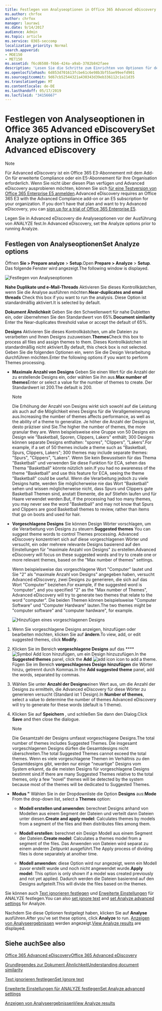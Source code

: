 ```yaml
---
title: Festlegen von Analyseoptionen in Office 365 Advanced eDiscovery
ms.author: chrfox
author: chrfox
manager: laurawi
ms.date: 9/14/2017
audience: Admin
ms.topic: article
ms.service: O365-seccomp
localization_priority: Normal
search.appverid:
- MOE150
- MET150
ms.assetid: f6cd6588-f6b6-424a-a9ab-3782b842faee
description: 'Lesen Sie die Schritte zum Einrichten von Optionen für den Analyseprozess in Office 365 Advanced eDiscovery, einschließlich nahe Dubletten, e-Mail-Threads und Designs.  '
ms.openlocfilehash: 6d853d701613fcbe61c6e98b3bf55ae99eefd901
ms.sourcegitcommit: 9d67cb52544321a430343d39eb336112c1a11d35
ms.translationtype: MT
ms.contentlocale: de-DE
ms.lasthandoff: 05/17/2019
ms.locfileid: "34156667"
---
```

# <a name="set-analyze-options-in-office-365-advanced-ediscovery"></a><span data-ttu-id="825ae-103">Festlegen von Analyseoptionen in Office 365 Advanced eDiscovery</span><span class="sxs-lookup"><span data-stu-id="825ae-103">Set Analyze options in Office 365 Advanced eDiscovery</span></span>

> [!NOTE]
> <span data-ttu-id="825ae-p101">Für Advanced eDiscovery ist ein Office 365 E3-Abonnement mit dem Add-On für erweiterte Compliance oder ein E5-Abonnement für Ihre Organisation erforderlich. Wenn Sie nicht über diesen Plan verfügen und Advanced eDiscovery ausprobieren möchten, können Sie sich [für eine Testversion von Office 365 Enterprise E5 anmelden](https://go.microsoft.com/fwlink/p/?LinkID=698279).</span><span class="sxs-lookup"><span data-stu-id="825ae-p101">Advanced eDiscovery requires an Office 365 E3 with the Advanced Compliance add-on or an E5 subscription for your organization. If you don't have that plan and want to try Advanced eDiscovery, you can [sign up for a trial of Office 365 Enterprise E5](https://go.microsoft.com/fwlink/p/?LinkID=698279).</span></span> 
  
<span data-ttu-id="825ae-106">Legen Sie in Advanced eDiscovery die Analyseoptionen vor der Ausführung von ANALYZE fest.</span><span class="sxs-lookup"><span data-stu-id="825ae-106">In Advanced eDiscovery, set the Analyze options prior to running Analyze.</span></span>
  
## <a name="set-analyze-options"></a><span data-ttu-id="825ae-107">Festlegen von Analyseoptionen</span><span class="sxs-lookup"><span data-stu-id="825ae-107">Set Analyze options</span></span>

<span data-ttu-id="825ae-108">Öffnen **Sie \> Prepare analyze** \> **Setup**.</span><span class="sxs-lookup"><span data-stu-id="825ae-108">Open **Prepare \> Analyze** \> **Setup**.</span></span> <span data-ttu-id="825ae-109">Das folgende Fenster wird angezeigt.</span><span class="sxs-lookup"><span data-stu-id="825ae-109">The following window is displayed.</span></span>
  
![Festlegen von Analyseoptionen](media/c3ec7a92-8484-4812-b98c-aa3eb740e5b7.png)
  
 <span data-ttu-id="825ae-111">**Nahe Duplikate und e-Mail-Threads** Aktivieren Sie dieses Kontrollkästchen, wenn Sie die Analyse ausführen möchten.</span><span class="sxs-lookup"><span data-stu-id="825ae-111">**Near-duplicates and email threads** Check this box if you want to run the analysis.</span></span> <span data-ttu-id="825ae-112">Diese Option ist standardmäßig aktiviert.</span><span class="sxs-lookup"><span data-stu-id="825ae-112">It is selected by default.</span></span> 
  
 <span data-ttu-id="825ae-113">**Dokument Ähnlichkeit** Geben Sie den Schwellenwert für nahe Dubletten ein, oder übernehmen Sie den Standardwert von 65%.</span><span class="sxs-lookup"><span data-stu-id="825ae-113">**Document similarity** Enter the Near-duplicates threshold value or accept the default of 65%.</span></span> 
  
 <span data-ttu-id="825ae-114">**Designs** Aktivieren Sie dieses Kontrollkästchen, um alle Dateien zu verarbeiten und Ihnen Designs zuzuweisen.</span><span class="sxs-lookup"><span data-stu-id="825ae-114">**Themes**Check this box to process all files and assign themes to them.</span></span> <span data-ttu-id="825ae-115">Dieses Kontrollkästchen ist standardmäßig nicht aktiviert.</span><span class="sxs-lookup"><span data-stu-id="825ae-115">By default, this check box is not selected.</span></span> <span data-ttu-id="825ae-116">Geben Sie die folgenden Optionen ein, wenn Sie die Design Verarbeitung durchführen möchten.</span><span class="sxs-lookup"><span data-stu-id="825ae-116">Enter the following options if you want to perform Themes processing.</span></span>
  
- <span data-ttu-id="825ae-117">**Maximale Anzahl von Designs** Geben Sie einen Wert für die Anzahl der zu erstellende Designs ein, oder wählen Sie ihn aus.</span><span class="sxs-lookup"><span data-stu-id="825ae-117">**Max number of themes**Enter or select a value for the number of themes to create.</span></span> <span data-ttu-id="825ae-118">Der Standardwert ist 200.</span><span class="sxs-lookup"><span data-stu-id="825ae-118">The default is 200.</span></span> 
    
    > [!NOTE]
    > <span data-ttu-id="825ae-119">Die Erhöhung der Anzahl von Designs wirkt sich sowohl auf die Leistung als auch auf die Möglichkeit eines Designs für die Verallgemeinerung aus.</span><span class="sxs-lookup"><span data-stu-id="825ae-119">Increasing the number of themes affects performance, as well as the ability of a theme to generalize.</span></span> <span data-ttu-id="825ae-120">Je höher die Anzahl der Designs ist, desto präziser sind Sie.</span><span class="sxs-lookup"><span data-stu-id="825ae-120">The higher the number of themes, the more granular they are.</span></span> <span data-ttu-id="825ae-121">Wenn beispielsweise eine Gruppe von 50 Designs ein Design wie "Basketball, Sporen, Clippers, Lakers" enthält; 300 Designs können separate Designs enthalten: "spores", "Clippers", "Lakers".</span><span class="sxs-lookup"><span data-stu-id="825ae-121">For example, if a set of 50 themes include a theme such as "Basketball, Spurs, Clippers, Lakers"; 300 themes may include separate themes: "Spurs", "Clippers", "Lakers".</span></span> <span data-ttu-id="825ae-122">Wenn Sie kein Bewusstsein für das Thema "Basketball" und verwenden Sie diese Funktion für ECA, sehen das Thema "Basketball" könnte nützlich sein.</span><span class="sxs-lookup"><span data-stu-id="825ae-122">If you had no awareness of the theme "Basketball" and use this feature for ECA, seeing the theme "Basketball" could be useful.</span></span> <span data-ttu-id="825ae-123">Wenn die Verarbeitung jedoch zu viele Designs hatte, werden Sie möglicherweise nie das Wort "Basketball" sehen und wissen möglicherweise nicht, dass Spurs und Clippers gute Basketball Themen sind, anstatt Elemente, die auf Stiefeln laufen und für Haare verwendet werden.</span><span class="sxs-lookup"><span data-stu-id="825ae-123">But, if the processing had too many themes, you may never see the word "Basketball" and may not know that Spurs and Clippers are good Basketball themes to review, rather than items that go on boots and used for hair.</span></span> 
  
- <span data-ttu-id="825ae-124">**Vorgeschlagene Designs** Sie können Design Wörter vorschlagen, um die Verarbeitung von Designs zu steuern.</span><span class="sxs-lookup"><span data-stu-id="825ae-124">**Suggested themes** You can suggest theme words to control Themes processing.</span></span> <span data-ttu-id="825ae-125">Advanced eDiscovery konzentriert sich auf diese vorgeschlagenen Wörter und versucht, ein oder mehrere relevante Designs basierend auf den Einstellungen für "maximale Anzahl von Designs" zu erstellen.</span><span class="sxs-lookup"><span data-stu-id="825ae-125">Advanced eDiscovery will focus on these suggested words and try to create one or more relevant themes, based on the "Max number of themes" settings.</span></span> 
    
    <span data-ttu-id="825ae-126">Wenn beispielsweise das vorgeschlagene Wort "Computer" lautet und Sie "2" als "maximale Anzahl von Designs" angegeben haben, versucht Advanced eDiscovery, zwei Designs zu generieren, die sich auf das Wort "Computer" beziehen.</span><span class="sxs-lookup"><span data-stu-id="825ae-126">For example, if the suggested word is "computer", and you specified "2" as the "Max number of Themes", Advanced eDiscovery will try to generate two themes that relate to the word "computer".</span></span> <span data-ttu-id="825ae-127">Die beiden Themen können beispielsweise "Computer Software" und "Computer Hardware" lauten.</span><span class="sxs-lookup"><span data-stu-id="825ae-127">The two themes might be "computer software" and "computer hardware", for example.</span></span> 
    
    ![Hinzufügen eines vorgeschlagenen Designs](media/06e9ffd3-a76c-423b-b450-9e465eb9a02f.png)
  
1. <span data-ttu-id="825ae-129">Wenn Sie vorgeschlagene Designs anzeigen, hinzufügen oder bearbeiten möchten, klicken Sie auf **ändern**.</span><span class="sxs-lookup"><span data-stu-id="825ae-129">To view, add, or edit suggested themes, click **Modify**.</span></span>
    
2. <span data-ttu-id="825ae-130">Klicken Sie im Bereich **vorgeschlagene Designs** auf das \*\*\*\* ![Symbol Add Icon](media/c2dd8b3a-5a22-412c-a7fa-143f5b2b5612.png) hinzufügen, um ein Design hinzuzufügen.</span><span class="sxs-lookup"><span data-stu-id="825ae-130">In the **Suggested themes** panel, click the **Add** ![add icon](media/c2dd8b3a-5a22-412c-a7fa-143f5b2b5612.png) icon to add a theme.</span></span> <span data-ttu-id="825ae-131">Fügen Sie im Bereich **vorgeschlagenes Design hinzufügen** die Wörter hinzu, getrennt durch Kommas.</span><span class="sxs-lookup"><span data-stu-id="825ae-131">In the **Add suggested theme** panel, add the words, separated by commas.</span></span> 
    
3. <span data-ttu-id="825ae-132">Wählen Sie unter **Anzahl der Designs**einen Wert aus, um die Anzahl der Designs zu ermitteln, die Advanced eDiscovery für diese Wörter zu generieren versucht (Standard ist 1 Design).</span><span class="sxs-lookup"><span data-stu-id="825ae-132">In **Number of themes**, select a value to determine the number of themes Advanced eDiscovery will try to generate for these words (default is 1 theme).</span></span>
    
4. <span data-ttu-id="825ae-133">Klicken Sie auf **Speichern** , und schließen Sie dann den Dialog.</span><span class="sxs-lookup"><span data-stu-id="825ae-133">Click **Save** and then close the dialogue.</span></span> 
    
    > [!NOTE]
    > <span data-ttu-id="825ae-134">Die Gesamtzahl der Designs umfasst vorgeschlagene Designs.</span><span class="sxs-lookup"><span data-stu-id="825ae-134">The total number of themes includes Suggested Themes.</span></span> <span data-ttu-id="825ae-135">Die insgesamt vorgeschlagenen Designs dürfen die Gesamtdesigns nicht überschreiten.</span><span class="sxs-lookup"><span data-stu-id="825ae-135">The total Suggested Themes cannot exceed the total themes.</span></span> <span data-ttu-id="825ae-136">Wenn es viele vorgeschlagene Themen im Verhältnis zu den Gesamtdesigns gibt, werden nur einige "neuartige" Designs vom System erkannt, da die meisten Designs für vorgeschlagene Designs bestimmt sind.</span><span class="sxs-lookup"><span data-stu-id="825ae-136">If there are many Suggested Themes relative to the total themes, only a few "novel" themes will be detected by the system because most of the themes will be dedicated to Suggested Themes.</span></span> 
  
- <span data-ttu-id="825ae-137">**Modus "** Wählen Sie in der Dropdownliste die Option **Designs** aus:</span><span class="sxs-lookup"><span data-stu-id="825ae-137">**Mode** From the drop-down list, select a **Themes** option:</span></span> 
    
  - <span data-ttu-id="825ae-138">**Modell erstellen und anwenden**: berechnet Designs anhand von Modellen aus einem Segment der Dateien und verteilt dann Dateien unter diesen.</span><span class="sxs-lookup"><span data-stu-id="825ae-138">**Create and apply model**: Calculates themes by models from a segment of the files and then distributes files among them.</span></span>
    
  - <span data-ttu-id="825ae-139">**Modell erstellen**: berechnet ein Design Modell aus einem Segment der Dateien.</span><span class="sxs-lookup"><span data-stu-id="825ae-139">**Create model**: Calculates a themes model from a segment of the files.</span></span> <span data-ttu-id="825ae-140">Das Anwenden von Dateien wird separat zu einem anderen Zeitpunkt ausgeführt.</span><span class="sxs-lookup"><span data-stu-id="825ae-140">The Apply process of dividing files is done separately at another time.</span></span>
    
  - <span data-ttu-id="825ae-141">**Modell anwenden**: diese Option wird nur angezeigt, wenn ein Modell zuvor erstellt wurde und noch nicht angewendet wurde.</span><span class="sxs-lookup"><span data-stu-id="825ae-141">**Apply model**: This option is only shown if a model was created previously and not yet applied.</span></span> <span data-ttu-id="825ae-142">Dadurch werden die Dateien basierend auf den Designs aufgeteilt.</span><span class="sxs-lookup"><span data-stu-id="825ae-142">This will divide the files based on the themes.</span></span>
    
<span data-ttu-id="825ae-143">Sie können auch [Text ignorieren festlegen](set-ignore-text-in-advanced-ediscovery.md) und [Erweiterte Einstellungen](set-analyze-advanced-settings-in-advanced-ediscovery.md) für ANALYZE festlegen.</span><span class="sxs-lookup"><span data-stu-id="825ae-143">You can also [set ignore text](set-ignore-text-in-advanced-ediscovery.md) and [set Analyze advanced settings](set-analyze-advanced-settings-in-advanced-ediscovery.md) for Analyze.</span></span> 
  
<span data-ttu-id="825ae-144">Nachdem Sie diese Optionen festgelegt haben, klicken Sie auf **Analyse** ausführen.</span><span class="sxs-lookup"><span data-stu-id="825ae-144">After you've set these options, click **Analyze** to run.</span></span> <span data-ttu-id="825ae-145">[Anzeigen von Analyseergebnissen](view-analyze-results-in-advanced-ediscovery.md) werden angezeigt.</span><span class="sxs-lookup"><span data-stu-id="825ae-145">[View Analyze results](view-analyze-results-in-advanced-ediscovery.md) are displayed.</span></span> 
  
## <a name="see-also"></a><span data-ttu-id="825ae-146">Siehe auch</span><span class="sxs-lookup"><span data-stu-id="825ae-146">See also</span></span>

[<span data-ttu-id="825ae-147">Office 365 Advanced eDiscovery</span><span class="sxs-lookup"><span data-stu-id="825ae-147">Office 365 Advanced eDiscovery</span></span>](office-365-advanced-ediscovery.md)
  
[<span data-ttu-id="825ae-148">Grundlegendes zur Dokument Ähnlichkeit</span><span class="sxs-lookup"><span data-stu-id="825ae-148">Understanding document similarity</span></span>](understand-document-similarity-in-advanced-ediscovery.md)
  
[<span data-ttu-id="825ae-149">Text ignorieren festlegen</span><span class="sxs-lookup"><span data-stu-id="825ae-149">Set Ignore text </span></span>](set-ignore-text-in-advanced-ediscovery.md)
  
[<span data-ttu-id="825ae-150">Erweiterte Einstellungen für ANALYZE festlegen</span><span class="sxs-lookup"><span data-stu-id="825ae-150">Set Analyze advanced settings</span></span>](set-analyze-advanced-settings-in-advanced-ediscovery.md)
  
[<span data-ttu-id="825ae-151">Anzeigen von Analyseergebnissen</span><span class="sxs-lookup"><span data-stu-id="825ae-151">View Analyze results</span></span>](view-analyze-results-in-advanced-ediscovery.md)

